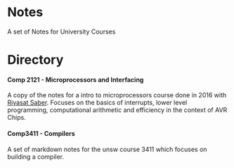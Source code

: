 # Notes
A set of Notes for University Courses

# Directory

#### Comp 2121 - Microprocessors and Interfacing
A copy of the notes for a intro to microprocessors course done in 2016 with [Riyasat Saber](https://github.com/rsaber). Focuses on the basics of interrupts, lower level programming, computational arithmetic and efficiency in the context of AVR Chips. 

#### Comp3411 - Compilers
A set of markdown notes for the unsw course 3411 which focuses on building a compiler. 